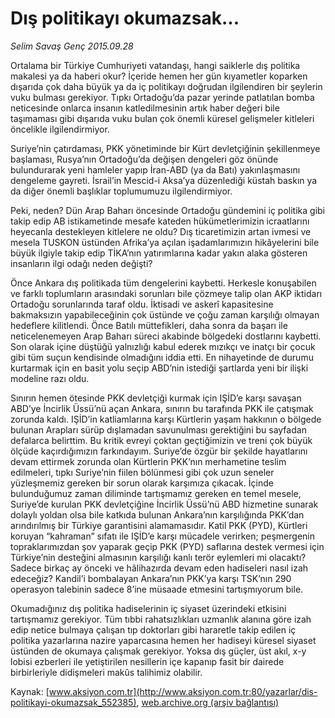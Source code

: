 # Dış politikayı okumazsak...

*Selim Savaş Genç 2015.09.28*

<div class="pNewsDetailMainContent" itemprop="articleBody">
 <p>
  Ortalama bir Türkiye Cumhuriyeti vatandaşı, hangi saiklerle dış politika makalesi ya da haberi okur? İçeride hemen her gün kıyametler koparken dışarıda çok daha büyük ya da iç politikayı doğrudan ilgilendiren bir şeylerin vuku bulması gerekiyor. Tıpkı Ortadoğu’da pazar yerinde patlatılan bomba neticesinde onlarca insanın katledilmesinin artık haber değeri bile taşımaması gibi dışarıda vuku bulan çok önemli küresel gelişmeler kitleleri öncelikle ilgilendirmiyor.
 </p>
 <p>
  Suriye’nin çatırdaması, PKK yönetiminde bir Kürt devletçiğinin şekillenmeye başlaması, Rusya’nın Ortadoğu’da değişen dengeleri göz önünde bulundurarak yeni hamleler yapıp İran-ABD (ya da Batı) yakınlaşmasını dengeleme gayreti. İsrail’in Mescid-i Aksa’ya düzenlediği küstah baskın ya da diğer önemli başlıklar toplumumuzu ilgilendirmiyor.
 </p>
 <p>
  Peki, neden? Dün Arap Baharı öncesinde Ortadoğu gündemini iç politika gibi takip edip AB istikametinde mesafe kateden hükümetlerimizin icraatlarını heyecanla destekleyen kitlelere ne oldu? Dış ticaretimizin artan ivmesi ve mesela TUSKON üstünden Afrika’ya açılan işadamlarımızın hikâyelerini bile büyük ilgiyle takip edip TİKA’nın yatırımlarına kadar yakın alaka gösteren insanların ilgi odağı neden değişti?
 </p>
 <p>
  Önce Ankara dış politikada tüm dengelerini kaybetti. Herkesle konuşabilen ve farklı toplumların arasındaki sorunları bile çözmeye talip olan AKP iktidarı Ortadoğu sorunlarında taraf oldu. İktisadi ve askerî kapasitesine bakmaksızın yapabileceğinin çok üstünde ve çoğu zaman karşılığı olmayan hedeflere kilitlendi. Önce Batılı müttefikleri, daha sonra da başarı ile neticelenemeyen Arap Baharı süreci akabinde bölgedeki dostlarını kaybetti. Son olarak içine düştüğü yalnızlığı kabul ederek mızıkçı ve inatçı bir çocuk gibi tüm suçun kendisinde olmadığını iddia etti. En nihayetinde de durumu kurtarmak için en basit yolu seçip ABD’nin istediği şartlarda yeni bir ilişki modeline razı oldu.
 </p>
 <p>
  Sınırın hemen ötesinde PKK devletçiği kurmak için IŞİD’e karşı savaşan ABD’ye İncirlik Üssü’nü açan Ankara, sınırın bu tarafında PKK ile çatışmak zorunda kaldı. IŞİD’in katliamlarına karşı Kürtlerin yaşam hakkının o bölgede bulunan Arapları sürüp dışlamadan savunulması gerektiğini bu sayfadan defalarca belirttim. Bu kritik evreyi çoktan geçtiğimizin ve treni çok büyük ölçüde kaçırdığımızın farkındayım. Suriye’de özgür bir şekilde hayatlarını devam ettirmek zorunda olan Kürtlerin PKK’nın merhametine teslim edilmeleri, tıpkı Suriye’nin fiilen bölünmesi gibi çok uzun seneler yüzleşmemiz gereken bir sorun olarak karşımıza çıkacak. İçinde bulunduğumuz zaman diliminde tartışmamız gereken en temel mesele, Suriye’de kurulan PKK devletçiğine İncirlik Üssü’nü ABD hizmetine sunarak dolaylı yoldan olsa bile katkıda bulunan Ankara’nın karşılığında PKK’dan arındırılmış bir Türkiye garantisini alamamasıdır. Katil PKK (PYD), Kürtleri koruyan “kahraman” sıfatı ile IŞİD’e karşı mücadele verirken; peşmergenin topraklarımızdan şov yaparak geçip PKK (PYD) saflarına destek vermesi için Türkiye’nin desteğini almasının karşılığı kanlı terör eylemleri mi olacaktı? Sadece birkaç ay önceki ve hâlihazırda devam eden hadiseleri nasıl izah edeceğiz? Kandil’i bombalayan Ankara’nın PKK’ya karşı TSK’nın 290 operasyon talebinin sadece 8’ine müsaade etmesini tartışmıyorum bile.
 </p>
 <p>
  Okumadığınız dış politika hadiselerinin iç siyaset üzerindeki etkisini tartışmamız gerekiyor. Tüm tıbbi rahatsızlıkları uzmanlık alanına göre izah edip netice bulmaya çalışan tıp doktorları gibi hararetle takip edilen iç politika yazarlarına nazire yaparcasına hemen her hadiseyi küresel siyaset üstünden de okumaya çalışmak gerekiyor. Yoksa dış güçler, üst akıl, x-y lobisi ezberleri ile yetiştirilen nesillerin içe kapanıp fasit bir dairede birbirleriyle didişmeleri makûs talihimiz olabilir.
 </p>
</div>


Kaynak: [www.aksiyon.com.tr](http://www.aksiyon.com.tr:80/yazarlar/dis-politikayi-okumazsak_552385), [web.archive.org (arşiv bağlantısı)](http://web.archive.org/web/20151003020457/http://www.aksiyon.com.tr:80/yazarlar/dis-politikayi-okumazsak_552385)
